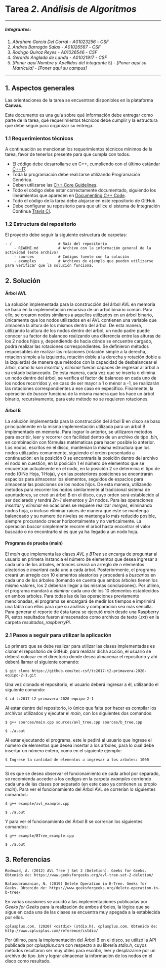 # Tarea *2*. *Análisis de Algoritmos*

---

##### Integrantes:
1. *Abraham García Del Corral* - *A01023256* - *CSF*
2. *Andrés Barragán Salas* - *A01026567* - *CSF*
3. *Rodrigo Quiroz Reyes* - *A01026546* - *CSF*
4. *Gerardo Anglada de Landa* - *A01021917* - *CSF*
5. *[Poner aquí Nombre y Apellidos del integrante 5]* - *[Poner aquí su Matrícula]* - *[Poner aquí su campus]*

---
## 1. Aspectos generales

Las orientaciones de la tarea se encuentran disponibles en la plataforma **Canvas**.

Este documento es una guía sobre qué información debe entregar como parte de la tarea, qué requerimientos técnicos debe cumplir y la estructura que debe seguir para organizar su entrega.


### 1.1 Requerimientos técnicos

A continuación se mencionan los requerimientos técnicos mínimos de la tarea, favor de tenerlos presente para que cumpla con todos.

* El código debe desarrollarse en C++, cumpliendo con el último estándar [C++17](https://isocpp.org/std/the-standard).
* Toda la programación debe realizarse utilizando Programación Genérica.
* Deben utilizarse las [C++ Core Guidelines](https://github.com/isocpp/CppCoreGuidelines/blob/master/CppCoreGuidelines.md).
* Todo el código debe estar correctamente documentado, siguiendo los lineamientos que aparecen en [Documenting C++ Code](https://developer.lsst.io/cpp/api-docs.html).
* Todo el código de la tarea debe alojarse en este repositorio de GitHub.
* Debe configurar su repositorio para que utilice el sistema de Integración Continua [Travis CI](https://travis-ci.org/).

### 1.2 Estructura del repositorio

El proyecto debe seguir la siguiente estructura de carpetas:
```
- / 			        # Raíz del repositorio
    - README.md			# Archivo con la información general de la actividad (este archivo)
    - sources  			# Códigos fuente con la solución
    - examples			# Archivos de ejemplo que pueden utilizarse para verificar que la solución funciona.
```

## 2. Solución

#### Árbol AVL
La solución implementada para la construcción del árbol AVL en memoria se basó en la implementación recursiva de un arbol binario común. Para ello, se crearon nodos simliares a aquellos utilizados en un árbol binario, únicamente que los nodos utilizados en el AVL contienen una variable que almacena la altura de los mismos dentro del árbol. De esta manera, utilizando la altura de los nodos dentro del arbol, un nodo padre puede conocer su factor de balanceo realizando una diferencia entre las alturas de los 2 nodos hijos y, dependiendo de hacia dónde se encuentre cargado, podrá realizar las rotaciones correspondientes. Se definieron métodos responsables de realizar las rotaciones (rotación simple a la derecha, rotacion simple a la izquierda, rotación doble a la derecha y rotación doble a la izquierda) de manera que métodos con la capacidad de desbalancear el árbol, como lo son *insertar* y *eliminar* fueran capaces de regresar al árbol a su estado balanceado. De esta manera, cada vez que se inserta o elimina un nodo dentro del árbol, se verifica el factor de balanceo en cada uno de los nodos recorridos y, en caso de ser mayor a 1 o menor a -1, se realizarán las rotaciones correspondientes a ese caso en especifico. Finalmente, la operación de *buscar* funciona de la misma manera que los hace un árbol binario, recursivamente, para este método no se requieren rotaciones.

#### Árbol B
La solución implementada para la construcción del árbol B en disco se baso principalmente en la misma implementación utilizada para un árbol B implementado en memoria. Para lograr lo anterior, se utilizaron metodos para escribir, leer y recorrer con facilidad dentro de un archivo de tipo *.bin*, en combinación con fórmulas matématicas para hacer posible lo anterior. Los nodos, escritos en el disco, mantenían la misma estructura que los nodos utilizados comunmente, siguiendo el orden presentado a continuación: en la posición 0 se encontraría la posición dentro del archivo el nodo en cuestión, en la posición 1 el número de elementos que se encuentran actualmente en el nodo, en la posición 2 se determina el tipo de nodo (0:No Hoja, 1:Hoja), y en las posteriores posiciones se encontrarán espacios para almacenar los elementos, seguidos de espacios para almacenar las posiciones de los nodos hijos. De esta manera, utilizando metodos para recorrer los nodos similarmente al tradicional sistema de apuntadores, se creó un árbol B en el disco, cuyo orden será establecido al ser declarado y tendrá *2n-1* elementos y *2n* nodos. Para las operaciones *insertar* y *eliminar* en ocaciones se requiere realizar *merges*, eliminando nodos hoja, o incluso eliminar raices de manera que este se mantenga balanceado y su numero de niveles se mantenga lo más reducido posible, siempre procurando crecer horizontalmente y no verticalmente. La operación *buscar* simplemente recorre el arbol hasta encontrar el valor buscado o no encontrarlo si es que ya ha llegado a un nodo hoja.

#### Programa de prueba (main)
El *main* que implementa las clases *AVL* y *BTree* se encarga de preguntar al usuario en primera instancia el número de elementos que desea ingresar a cada uno de los árboles, entonces creará un arreglo de *n* elementos aleatorios e *insertar*á cada uno a cada árbol. Posteriormente, el programa creará un arreglo con 10 elementos aleatorios y procederá a *buscar*los en cada uno de los árboles (tomando en cuenta que ambos árboles tienen los mismo valores, los 2 deberían llegar a las mismas conclusiones). Por útlimo, el programa mandará a *eliminar* cada uno de los 10 elementos establecidos en ambos arboles. Para todas las de las operaciones previamente mencionadas, el programa se encargará de medir los tiempos e imprimirá una tabla con ellos para que su análisis y comparación sea más sencilla. Para generar el reporte de ésta tarea se ejecutó *main* desde una Raspberry Pi, estos resultados fueron almacenados como archivos de texto (*.txt*) en la carpeta *resultados_raspberryPi*.

### 2.1 Pasos a seguir para utilizar la aplicación

Lo primero que se debe realizar para utilizar las clases implementadas es clonar el repositorio de GitHub, para realizar dicha acción, el usuario se deberá colocar en el directorio donde desea almacenar el repositorio y ahí deberá llamar el siguiente comando:

    $ git clone https://github.com/tec-csf/tc2017-t2-primavera-2020-equipo-2-1.git

Una vez clonado el repositorio, el usuario deberá ingresar a él, utilizando el siguiente comando:

    $ cd tc2017-t2-primavera-2020-equipo-2-1

Al estar dentro del repositorio, lo único que falta por hacer es compilar los archivos utilizados y ejecutar el *main*, con los siguientes dos comandos:

    $ g++ sources/main.cpp sources/avl_tree.cpp sources/b_tree.cpp

    $ ./a.out

Al estar ejecutando el programa, este le pedirá al usuario que ingrese el numero de elementos que desea insertar a los arboles, para lo cual debe insertar un número entero, como en el siguiente ejemplo:

    $ Ingrese la cantidad de elementos a ingresar a los arboles: 1000
---
Si es que se desea observar el funcionamiento de cada arbol por separado, se recomienda acceder a los codigos en la carpeta *examples* corriendo cada una de las clases por separado (en este caso ya contienen su propio *main*). Para ver el funcionamiento del Árbol AVL se correrían lo siguientes comandos:

    $ g++ example/avl_example.cpp

    $ ./a.out

Y para ver el funcionamiento del Árbol B se correrían los siguientes comandos:

    $ g++ example/BTree_example.cpp

    $ ./a.out

## 3. Referencias

    Rodewad, A. (2012) AVL Tree | Set 2 (Deletion). Geeks for Geeks. Obtenido de: https://www.geeksforgeeks.org/avl-tree-set-2-deletion/

    Balasubramanian, N. (2019) Delete Operation in B-Tree. Geeks for Geeks. Obtenido de: https://www.geeksforgeeks.org/delete-operation-in-b-tree/

En varias ocasiones se acuidó a las implementaciones publicadas por *Geeks for Geeks* para la realización de ambos árboles, la lógica que se sigue en cada una de las clases se encuentra muy apegada a la establecida por ellos.

    cplusplus.com. (2020) <cstdio> (stdio.h). cplusplus.com. Obtenido de: http://www.cplusplus.com/reference/cstdio/

Por útlimo, para la implementación del Árbol B en el disco, se utilizó la API publicada por *cplusplus.com* con respecto a su librería *stdio.h*, cuyos métodos resultaron ser muy útiles para escribir, leer y desplazarse por un archivo de tipo *.bin* y lograr almacenar la información de los nodos en el disco como resultado.
